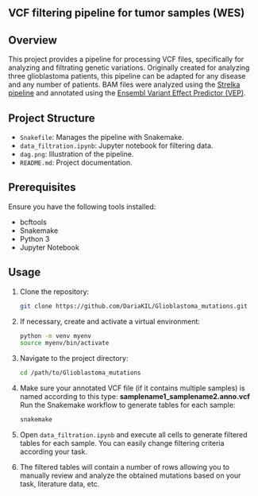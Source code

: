 ## VCF filtering pipeline for tumor samples (WES) 

## Overview

This project provides a pipeline for processing VCF files, specifically for analyzing and filtrating genetic variations. Originally created for analyzing three glioblastoma patients, this pipeline can be adapted for any disease and any number of patients. BAM files were analyzed using the [Strelka pipeline](https://github.com/Illumina/strelka/tree/v2.9.x) and annotated using the [Ensembl Variant Effect Predictor (VEP)](https://www.ensembl.org/info/docs/tools/vep/index.html).

## Project Structure

- `Snakefile`: Manages the pipeline with Snakemake.
- `data_filtration.ipynb`: Jupyter notebook for filtering data.
- `dag.png`: Illustration of the pipeline.
- `README.md`: Project documentation.

## Prerequisites

Ensure you have the following tools installed:

- bcftools
- Snakemake
- Python 3
- Jupyter Notebook

## Usage

1. Clone the repository:
    ```sh
    git clone https://github.com/DariaKIL/Glioblastoma_mutations.git
    ```

2. If necessary, create and activate a virtual environment:
    ```sh
    python -m venv myenv
    source myenv/bin/activate
    ```

3. Navigate to the project directory:
    ```sh
    cd /path/to/Glioblastoma_mutations
    ```

4. Make sure your annotated VCF file (if it contains multiple samples) is named according to this type: **samplename1_samplename2.anno.vcf** <br> Run the Snakemake workflow to generate tables for each sample:
    ```sh
    snakemake
    ```

5. Open `data_filtration.ipynb` and execute all cells to generate filtered tables for each sample. You can easily change filtering criteria according your task.

6. The filtered tables will contain a number of rows allowing you to manually review and analyze the obtained mutations based on your task, literature data, etc.



